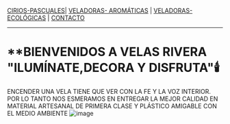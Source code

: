 [CIRIOS-PASCUALES](./CIRIOS-PASCUALES.md)| [VELADORAS- AROMÁTICAS](./VELADORAS-AROMÁTICAS.md) | [VELADORAS-ECOLÓGICAS](./VELADORAS-ECOLÓGICAS.md)  | [CONTACTO](./CONTACTO.md) 
- - -
# **BIENVENIDOS A VELAS RIVERA "ILUMÍNATE,DECORA Y DISFRUTA"🕯️

ENCENDER UNA VELA TIENE QUE VER CON LA FE Y LA VOZ INTERIOR.
POR LO TANTO NOS ESMERAMOS EN ENTREGAR LA MEJOR CALIDAD
EN MATERIAL  ARTESANAL DE PRIMERA CLASE  Y PLÁSTICO AMIGABLE CON
EL MEDIO AMBIENTE 
![image](https://user-images.githubusercontent.com/99773679/160253807-331f3c4f-7769-49dd-b732-0fa6998d8085.png)


